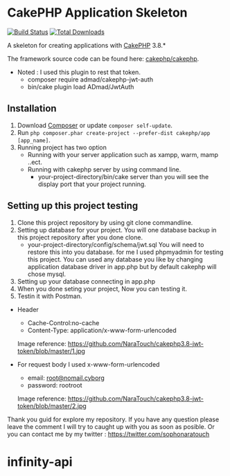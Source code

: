 # CakePHP Application Skeleton

[![Build Status](https://img.shields.io/travis/cakephp/app/master.svg?style=flat-square)](https://travis-ci.org/cakephp/app)
[![Total Downloads](https://img.shields.io/packagist/dt/cakephp/app.svg?style=flat-square)](https://packagist.org/packages/cakephp/app)

A skeleton for creating applications with [CakePHP](https://cakephp.org) 3.8.*

The framework source code can be found here: [cakephp/cakephp](https://github.com/cakephp/cakephp).
* Noted : I used this plugin to rest that token.
    * composer require admad/cakephp-jwt-auth
    * bin/cake plugin load ADmad/JwtAuth

## Installation

1. Download [Composer](https://getcomposer.org/doc/00-intro.md) or update `composer self-update`.
2. Run `php composer.phar create-project --prefer-dist cakephp/app [app_name]`.
3. Running project has two option
    - Running with your server application such as xampp, warm, mamp ..ect.
    - Running with cakephp server by using command line.
      * your-project-directory/bin/cake server
      than you will see the display port that your project running.
## Setting up this project testing
1. Clone this project repository by using git clone commandline.
2. Setting up database for your project. You will one database backup in this project repository after you done clone.
    * your-project-directory/config/schema/jwt.sql
    You will need to restore this into you database. for me I used phpmyadmin for testing this project.
    You can used any database you like by changing application database driver in app.php but by default cakephp will chose mysql.
3. Setting up your database connecting in app.php
4. When you done seting your project, Now you can testing it.
5. Testin it with Postman.
  * Header
    * Cache-Control:no-cache
    * Content-Type: application/x-www-form-urlencoded
    
    Image reference: https://github.com/NaraTouch/cakephp3.8-jwt-token/blob/master/1.jpg
    
  * For request body I used x-www-form-urlencoded
    * email: root@nomail.cyborg
    * password: rootroot
    
    Image reference: https://github.com/NaraTouch/cakephp3.8-jwt-token/blob/master/2.jpg

Thank you guid for explore my repository. 
If you have any question please leave the comment I will try to caught up with you as soon as posible.
Or you can contact me by my twitter : https://twitter.com/sophonaratouch


# infinity-api
